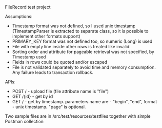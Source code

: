 FileRecord test project

Assumptions:
 - Timestamp format was not defined, so I used unix timestamp
    (TimestampParser is extracted to separate class, so it is possible to implement other formats support)
 - PRIMARY_KEY format was not defined too, so numeric (Long) is used 
 - File with empty line inside other rows is treated like invalid
 - Sorting order and attribute for pageable retrieval was not specified, by Timestamp used
 - Fields in rows could be quoted and/or escaped
 - File is not validated separately to avoid time and memory consumption. Any failure leads to transaction rollback.
 
 APIs:
 - POST / - upload file (file attribute name is "file")
 - GET /{id} - get by id
 - GET / - get by timestamp. parameters name are - "begin", "end", format - unix timestamp. "page" is optional.
 
 Two sample files are in /src/test/resources/testfiles together with simple Postman collection